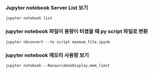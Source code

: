 ### Jupyter notebook Server List 보기

```
jupyter notebook list
```


### jupyter notebook 파일이 용량이 터졌을 때 py script 파일로 변환

```
jupyter nbconvert --to script maxmum_file.ipynb
```

### jupyter notebook 메모리 사용량 보기
```
jupyter notebook --ResourceUseDisplay.mem_limit
```
